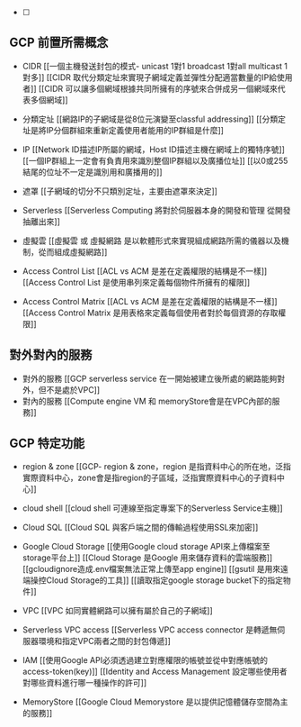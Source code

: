 - [ ] 

## GCP 前置所需概念
- CIDR
[[一個主機發送封包的模式- unicast 1對1 broadcast 1對all multicast 1對多]]
[[CIDR 取代分類定址來實現子網域定義並彈性分配適當數量的IP給使用者]]
[[CIDR 可以讓多個網域根據共同所擁有的序號來合併成另一個網域來代表多個網域]]

- 分類定址
[[網路IP的子網域是從8位元演變至classful addressing]]
[[分類定址是將IP分個群組來重新定義使用者能用的IP群組是什麼]]

- IP
[[Network ID描述IP所屬的網域，Host ID描述主機在網域上的獨特序號]]
[[一個IP群組上一定會有負責用來識別整個IP群組以及廣播位址]]
[[以0或255結尾的位址不一定是識別用和廣播用的]]

- 遮罩
[[子網域的切分不只類別定址，主要由遮罩來決定]]


- Serverless
[[Serverless Computing 將對於伺服器本身的開發和管理 從開發抽離出來]]

- 虛擬雲
[[虛擬雲 或 虛擬網路 是以軟體形式來實現組成網路所需的儀器以及機制，從而組成虛擬網路]]

- Access Control List
[[ACL vs ACM 是差在定義權限的結構是不一樣]]
[[Access Control List 是使用串列來定義每個物件所擁有的權限]]

- Access Control Matrix
[[ACL vs ACM 是差在定義權限的結構是不一樣]]
[[Access Control Matrix 是用表格來定義每個使用者對於每個資源的存取權限]]

## 對外對內的服務
- 對外的服務
[[GCP serverless service 在一開始被建立後所處的網路能夠對外，但不是處於VPC]]
- 對內的服務
[[Compute engine VM 和 memoryStore會是在VPC內部的服務]]



## GCP 特定功能
- region & zone
[[GCP- region & zone，region 是指資料中心的所在地，泛指實際資料中心，zone會是指region的子區域，泛指實際資料中心的子資料中心]]

- cloud shell
[[cloud shell 可連線至指定專案下的Serverless Service主機]] 


- Cloud SQL
[[Cloud SQL 與客戶端之間的傳輸過程使用SSL來加密]]

- Google Cloud Storage 
[[使用Google cloud storage API來上傳檔案至storage平台上]]
[[Cloud Storage 是Google 用來儲存資料的雲端服務]] 
[[gcloudignore造成.env檔案無法正常上傳至app engine]]
[[gsutil 是用來遠端操控Cloud Storage的工具]]
[[讀取指定google storage bucket下的指定物件]]

- VPC
[[VPC 如同實體網路可以擁有屬於自己的子網域]]

- Serverless VPC access
[[Serverless VPC access connector 是轉遞無伺服器環境和指定VPC兩者之間的封包傳遞]]

- IAM
[[使用Google API必須透過建立對應權限的帳號並從中對應帳號的access-token(key)]]
[[Identity and Access Management 設定哪些使用者對哪些資料進行哪一種操作的許可]]

- MemoryStore
[[Google Cloud Memorystore 是以提供記憶體儲存空間為主的服務]]
